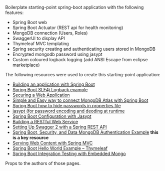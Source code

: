 Boilerplate starting-point spring-boot application with the following features:



* Spring Boot web
* Spring Boot Actuator (REST api for health monitoring)
* MongoDB connection (Users, Roles)
* SwaggerUI to display API
* Thymeleaf MVC templating
* Spring security creating and authenticating users stored in MongoDB
* Encrypted mongodb password using jasypt
* Custom coloured logback logging (add ANSI Escape from eclipse marketplace)


The following resources were used to create this starting-point application:

* [Building an application with Spring Boot](https://spring.io/guides/gs/spring-boot/)
* [Spring Boot SLF4j Logback example](https://mkyong.com/spring-boot/spring-boot-slf4j-logging-example/)
* [Securing a Web Application](https://spring.io/guides/gs/securing-web/)
* [Simple and Easy way to connect MongoDB Atlas with Spring Boot](https://www.opencodez.com/java/use-mongodb-atlas-with-spring-boot.htm)
* [Spring Boot how to hide passwords in properties file](https://stackoverflow.com/questions/37404703/spring-boot-how-to-hide-passwords-in-properties-file)
* [jasypt (for password encoding and deoding at runtime](https://github.com/ulisesbocchio/jasypt-spring-boot)
* [Spring Boot Configuration with Jasypt](https://www.baeldung.com/spring-boot-jasypt)
* [Building a RESTful Web Service](https://spring.io/guides/gs/rest-service/)
* [Setting Up Swagger 2 with a Spring REST API](https://www.baeldung.com/swagger-2-documentation-for-spring-rest-api)
* [Spring Boot, Security, and Data MongoDB Authentication Example](https://www.djamware.com/post/5b2f000880aca77b083240b2/spring-boot-security-and-data-mongodb-authentication-example) **this is a key resource**
* [Serving Web Content with Spring MVC](https://spring.io/guides/gs/serving-web-content/)
* [Spring Boot Hello World Example – Thymeleaf](https://mkyong.com/spring-boot/spring-boot-hello-world-example-thymeleaf/)
* [Spring Boot Integration Testing with Embedded Mongo](https://www.baeldung.com/spring-boot-embedded-mongodb)

Props to the authors of those pages.



